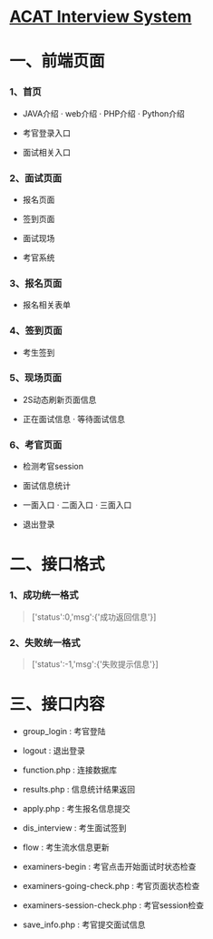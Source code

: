 # [ACAT Interview System](http://123.206.18.105)

# 一、前端页面

### 1、首页

+ JAVA介绍 · web介绍 · PHP介绍 · Python介绍

+ 考官登录入口

+ 面试相关入口

### 2、面试页面

+ 报名页面

+ 签到页面

+ 面试现场

+ 考官系统

### 3、报名页面

+ 报名相关表单

### 4、签到页面

+ 考生签到

### 5、现场页面

+ 2S动态刷新页面信息

+ 正在面试信息 · 等待面试信息

### 6、考官页面

+ 检测考官session

+ 面试信息统计

+ 一面入口 · 二面入口 · 三面入口

+ 退出登录

# 二、接口格式

### 1、成功统一格式

> ['status':0,'msg':{'成功返回信息'}]

### 2、失败统一格式

> ['status':-1,'msg':{'失败提示信息'}]

# 三、接口内容

+ group_login : 考官登陆

+ logout : 退出登录

+ function.php : 连接数据库

+ results.php : 信息统计结果返回

+ apply.php : 考生报名信息提交

+ dis_interview : 考生面试签到

+ flow : 考生流水信息更新

+ examiners-begin : 考官点击开始面试时状态检查

+ examiners-going-check.php : 考官页面状态检查

+ examiners-session-check.php : 考官session检查

+ save_info.php : 考官提交面试信息